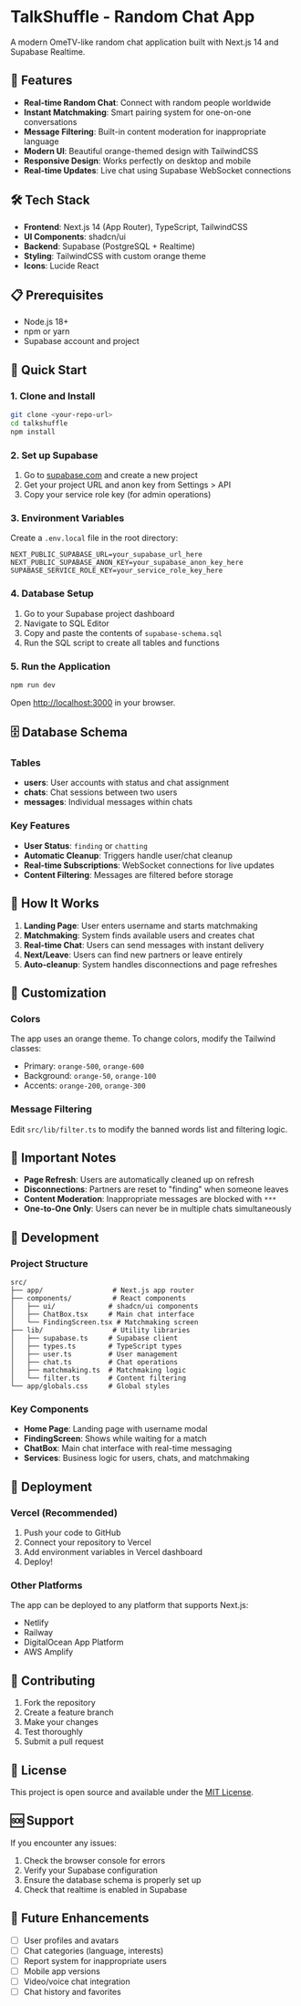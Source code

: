 # TalkShuffle - Random Chat App

A modern OmeTV-like random chat application built with Next.js 14 and Supabase Realtime.

## 🚀 Features

- **Real-time Random Chat**: Connect with random people worldwide
- **Instant Matchmaking**: Smart pairing system for one-on-one conversations
- **Message Filtering**: Built-in content moderation for inappropriate language
- **Modern UI**: Beautiful orange-themed design with TailwindCSS
- **Responsive Design**: Works perfectly on desktop and mobile
- **Real-time Updates**: Live chat using Supabase WebSocket connections

## 🛠 Tech Stack

- **Frontend**: Next.js 14 (App Router), TypeScript, TailwindCSS
- **UI Components**: shadcn/ui
- **Backend**: Supabase (PostgreSQL + Realtime)
- **Styling**: TailwindCSS with custom orange theme
- **Icons**: Lucide React

## 📋 Prerequisites

- Node.js 18+ 
- npm or yarn
- Supabase account and project

## 🚀 Quick Start

### 1. Clone and Install

```bash
git clone <your-repo-url>
cd talkshuffle
npm install
```

### 2. Set up Supabase

1. Go to [supabase.com](https://supabase.com) and create a new project
2. Get your project URL and anon key from Settings > API
3. Copy your service role key (for admin operations)

### 3. Environment Variables

Create a `.env.local` file in the root directory:

```env
NEXT_PUBLIC_SUPABASE_URL=your_supabase_url_here
NEXT_PUBLIC_SUPABASE_ANON_KEY=your_supabase_anon_key_here
SUPABASE_SERVICE_ROLE_KEY=your_service_role_key_here
```

### 4. Database Setup

1. Go to your Supabase project dashboard
2. Navigate to SQL Editor
3. Copy and paste the contents of `supabase-schema.sql`
4. Run the SQL script to create all tables and functions

### 5. Run the Application

```bash
npm run dev
```

Open [http://localhost:3000](http://localhost:3000) in your browser.

## 🗄 Database Schema

### Tables

- **users**: User accounts with status and chat assignment
- **chats**: Chat sessions between two users
- **messages**: Individual messages within chats

### Key Features

- **User Status**: `finding` or `chatting`
- **Automatic Cleanup**: Triggers handle user/chat cleanup
- **Real-time Subscriptions**: WebSocket connections for live updates
- **Content Filtering**: Messages are filtered before storage

## 🔄 How It Works

1. **Landing Page**: User enters username and starts matchmaking
2. **Matchmaking**: System finds available users and creates chat
3. **Real-time Chat**: Users can send messages with instant delivery
4. **Next/Leave**: Users can find new partners or leave entirely
5. **Auto-cleanup**: System handles disconnections and page refreshes

## 🎨 Customization

### Colors
The app uses an orange theme. To change colors, modify the Tailwind classes:
- Primary: `orange-500`, `orange-600`
- Background: `orange-50`, `orange-100`
- Accents: `orange-200`, `orange-300`

### Message Filtering
Edit `src/lib/filter.ts` to modify the banned words list and filtering logic.

## 🚨 Important Notes

- **Page Refresh**: Users are automatically cleaned up on refresh
- **Disconnections**: Partners are reset to "finding" when someone leaves
- **Content Moderation**: Inappropriate messages are blocked with `***`
- **One-to-One Only**: Users can never be in multiple chats simultaneously

## 🔧 Development

### Project Structure

```
src/
├── app/                 # Next.js app router
├── components/          # React components
│   ├── ui/             # shadcn/ui components
│   ├── ChatBox.tsx     # Main chat interface
│   └── FindingScreen.tsx # Matchmaking screen
├── lib/                 # Utility libraries
│   ├── supabase.ts     # Supabase client
│   ├── types.ts        # TypeScript types
│   ├── user.ts         # User management
│   ├── chat.ts         # Chat operations
│   ├── matchmaking.ts  # Matchmaking logic
│   └── filter.ts       # Content filtering
└── app/globals.css     # Global styles
```

### Key Components

- **Home Page**: Landing page with username modal
- **FindingScreen**: Shows while waiting for a match
- **ChatBox**: Main chat interface with real-time messaging
- **Services**: Business logic for users, chats, and matchmaking

## 🚀 Deployment

### Vercel (Recommended)

1. Push your code to GitHub
2. Connect your repository to Vercel
3. Add environment variables in Vercel dashboard
4. Deploy!

### Other Platforms

The app can be deployed to any platform that supports Next.js:
- Netlify
- Railway
- DigitalOcean App Platform
- AWS Amplify

## 🤝 Contributing

1. Fork the repository
2. Create a feature branch
3. Make your changes
4. Test thoroughly
5. Submit a pull request

## 📝 License

This project is open source and available under the [MIT License](LICENSE).

## 🆘 Support

If you encounter any issues:

1. Check the browser console for errors
2. Verify your Supabase configuration
3. Ensure the database schema is properly set up
4. Check that realtime is enabled in Supabase

## 🔮 Future Enhancements

- [ ] User profiles and avatars
- [ ] Chat categories (language, interests)
- [ ] Report system for inappropriate users
- [ ] Mobile app versions
- [ ] Video/voice chat integration
- [ ] Chat history and favorites

